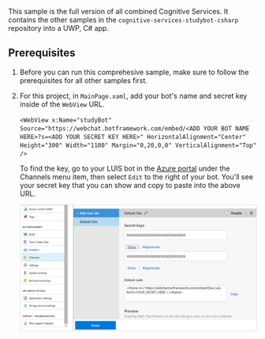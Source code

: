 This sample is the full version of all combined Cognitive Services. It contains the other samples in the `cognitive-services-studybot-csharp` repository into a UWP, C# app.

## Prerequisites

1. Before you can run this comprehesive sample, make sure to follow the prerequisites for all other samples first.

1. For this project, in `MainPage.xaml`, add your bot's name and secret key inside of the `WebView` URL. 
  
    `<WebView x:Name="studyBot" Source="https://webchat.botframework.com/embed/<ADD YOUR BOT NAME HERE>?s=<ADD YOUR SECRET KEY HERE>" HorizontalAlignment="Center" Height="300" Width="1100" Margin="0,20,0,0" VerticalAlignment="Top" />`
    
    To find the key, go to your LUIS bot in the [Azure portal](https://ms.portal.azure.com) under the Channels menu item, then select `Edit` to the right of your bot. You'll see your secret key that you can show and copy to paste into the above URL.
    
    <img src="/Assets/bot-secret-key.png">
